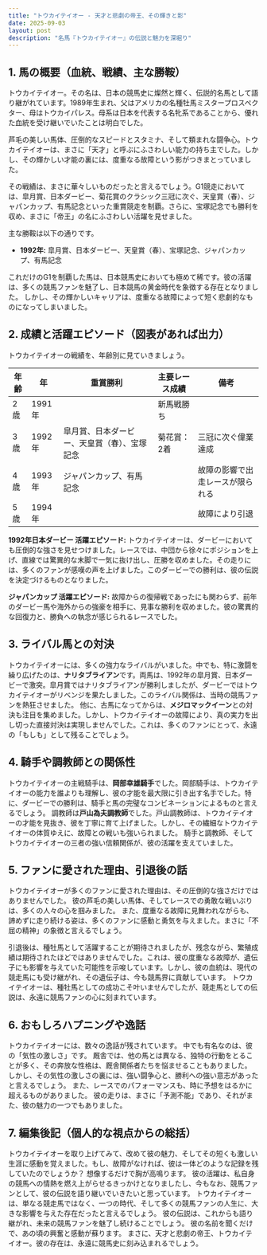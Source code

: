 ```yaml
---
title: "トウカイテイオー - 天才と悲劇の帝王、その輝きと影"
date: 2025-09-03
layout: post
description: "名馬『トウカイテイオー』の伝説と魅力を深堀り"
---
```


## 1. 馬の概要（血統、戦績、主な勝鞍）

トウカイテイオー。その名は、日本の競馬史に燦然と輝く、伝説的名馬として語り継がれています。1989年生まれ、父はアメリカの名種牡馬ミスタープロスペクター、母はトウカイパレス。母系は日本を代表する名牝系であることから、優れた血統を受け継いでいたことは明白でした。

芦毛の美しい馬体、圧倒的なスピードとスタミナ、そして類まれな闘争心。トウカイテイオーは、まさに「天才」と呼ぶにふさわしい能力の持ち主でした。しかし、その輝かしい才能の裏には、度重なる故障という影がつきまとっていました。

その戦績は、まさに華々しいものだったと言えるでしょう。G1競走においては、皐月賞、日本ダービー、菊花賞のクラシック三冠に次ぐ、天皇賞（春）、ジャパンカップ、有馬記念といった重賞競走を制覇。さらに、宝塚記念でも勝利を収め、まさに「帝王」の名にふさわしい活躍を見せました。

主な勝鞍は以下の通りです。

* **1992年:** 皐月賞、日本ダービー、天皇賞（春）、宝塚記念、ジャパンカップ、有馬記念

これだけのG1を制覇した馬は、日本競馬史においても極めて稀です。彼の活躍は、多くの競馬ファンを魅了し、日本競馬の黄金時代を象徴する存在となりました。  しかし、その輝かしいキャリアは、度重なる故障によって短く悲劇的なものになってしまいました。


## 2. 成績と活躍エピソード（図表があれば出力）

トウカイテイオーの戦績を、年齢別に見ていきましょう。

| 年齢 | 年 | 重賞勝利 | 主要レース成績 | 備考 |
|---|---|---|---|---|
| 2歳 | 1991年 |  |  新馬戦勝ち |  |
| 3歳 | 1992年 | 皐月賞、日本ダービー、天皇賞（春）、宝塚記念 | 菊花賞：2着 | 三冠に次ぐ偉業達成 |
| 4歳 | 1993年 | ジャパンカップ、有馬記念 |  |  故障の影響で出走レースが限られる |
| 5歳 | 1994年 |  |  |  故障により引退 |


**1992年日本ダービー 活躍エピソード:**  トウカイテイオーは、ダービーにおいても圧倒的な強さを見せつけました。レースでは、中団から徐々にポジションを上げ、直線では驚異的な末脚で一気に抜け出し、圧勝を収めました。その走りには、多くのファンが感嘆の声を上げました。このダービーでの勝利は、彼の伝説を決定づけるものとなりました。


**ジャパンカップ 活躍エピソード:**  故障からの復帰戦であったにも関わらず、前年のダービー馬や海外からの強豪を相手に、見事な勝利を収めました。彼の驚異的な回復力と、勝負への執念が感じられるレースでした。


## 3. ライバル馬との対決

トウカイテイオーには、多くの強力なライバルがいました。中でも、特に激闘を繰り広げたのは、**ナリタブライアン**です。両馬は、1992年の皐月賞、日本ダービーで激突。皐月賞ではナリタブライアンが勝利しましたが、ダービーではトウカイテイオーがリベンジを果たしました。このライバル関係は、当時の競馬ファンを熱狂させました。  他に、古馬になってからは、**メジロマックイーン**との対決も注目を集めました。しかし、トウカイテイオーの故障により、真の実力を出し切った直接対決は実現しませんでした。これは、多くのファンにとって、永遠の「もしも」として残ることでしょう。


## 4. 騎手や調教師との関係性

トウカイテイオーの主戦騎手は、**岡部幸雄騎手**でした。岡部騎手は、トウカイテイオーの能力を誰よりも理解し、彼の才能を最大限に引き出す名手でした。特に、ダービーでの勝利は、騎手と馬の完璧なコンビネーションによるものと言えるでしょう。  調教師は**戸山為夫調教師**でした。戸山調教師は、トウカイテイオーの才能を見抜き、彼を丁寧に育て上げました。しかし、その繊細なトウカイテイオーの体質ゆえに、故障との戦いも強いられました。  騎手と調教師、そしてトウカイテイオーの三者の強い信頼関係が、彼の活躍を支えていました。


## 5. ファンに愛された理由、引退後の話

トウカイテイオーが多くのファンに愛された理由は、その圧倒的な強さだけではありませんでした。  彼の芦毛の美しい馬体、そしてレースでの勇敢な戦いぶりは、多くの人々の心を掴みました。  また、度重なる故障に見舞われながらも、諦めずに走り続ける姿は、多くのファンに感動と勇気を与えました。まさに「不屈の精神」の象徴と言えるでしょう。

引退後は、種牡馬として活躍することが期待されましたが、残念ながら、繁殖成績は期待されたほどではありませんでした。これは、彼の度重なる故障が、遺伝子にも影響を与えていた可能性を示唆しています。しかし、彼の血統は、現代の競走馬にも受け継がれ、その遺伝子は、今も競馬界に貢献しています。  トウカイテイオーは、種牡馬としての成功こそ叶いませんでしたが、競走馬としての伝説は、永遠に競馬ファンの心に刻まれています。


## 6. おもしろハプニングや逸話

トウカイテイオーには、数々の逸話が残されています。  中でも有名なのは、彼の「気性の激しさ」です。  厩舎では、他の馬とは異なる、独特の行動をとることが多く、その奔放な性格は、厩舎関係者たちを悩ませることもありました。  しかし、その気性の激しさの裏には、強い闘争心と、勝利への強い意志があったと言えるでしょう。  また、レースでのパフォーマンスも、時に予想をはるかに超えるものがありました。  彼の走りは、まさに「予測不能」であり、それがまた、彼の魅力の一つでもありました。


## 7. 編集後記（個人的な視点からの総括）

トウカイテイオーを取り上げてみて、改めて彼の魅力、そしてその短くも激しい生涯に感動を覚えました。もし、故障がなければ、彼は一体どのような記録を残していたのでしょうか？  想像するだけで胸が高鳴ります。  彼の活躍は、私自身の競馬への情熱を燃え上がらせるきっかけとなりましたし、今もなお、競馬ファンとして、彼の伝説を語り継いでいきたいと思っています。  トウカイテイオーは、単なる競走馬ではなく、一つの時代、そして多くの競馬ファンの人生に、大きな影響を与えた存在だったと言えるでしょう。  彼の伝説は、これからも語り継がれ、未来の競馬ファンを魅了し続けることでしょう。  彼の名前を聞くだけで、あの頃の興奮と感動が蘇ります。  まさに、天才と悲劇の帝王、トウカイテイオー。彼の存在は、永遠に競馬史に刻み込まれるでしょう。
